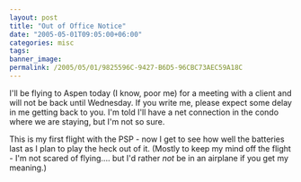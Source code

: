 ```yaml
---
layout: post
title: "Out of Office Notice"
date: "2005-05-01T09:05:00+06:00"
categories: misc 
tags: 
banner_image: 
permalink: /2005/05/01/9825596C-9427-B6D5-96CBC73AEC59A18C
---
```


I'll be flying to Aspen today (I know, poor me) for a meeting with a client and will not be back until Wednesday. If you write me, please expect some delay  in me getting back to you. I'm told I'll have a net connection in the condo where we are staying, but I'm not so sure.

This is my first flight with the PSP - now I get to see how well the batteries last as I plan to play the heck out of it. (Mostly to keep my mind off the flight - I'm not scared of flying.... but I'd rather <i>not</i> be in an airplane if you get my meaning.)